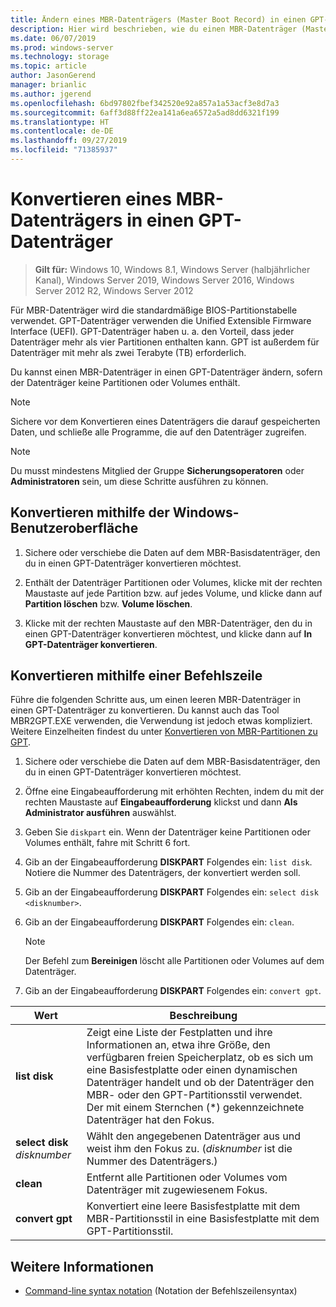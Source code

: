 ```yaml
---
title: Ändern eines MBR-Datenträgers (Master Boot Record) in einen GPT-Datenträger (GUID Partition Table, GUID-Partitionstabelle)
description: Hier wird beschrieben, wie du einen MBR-Datenträger (Master Boot Record) in einen GPT-Datenträger (GUID Partition Table, GUID-Partitionstabelle) änderst.
ms.date: 06/07/2019
ms.prod: windows-server
ms.technology: storage
ms.topic: article
author: JasonGerend
manager: brianlic
ms.author: jgerend
ms.openlocfilehash: 6bd97802fbef342520e92a857a1a53acf3e8d7a3
ms.sourcegitcommit: 6aff3d88ff22ea141a6ea6572a5ad8dd6321f199
ms.translationtype: HT
ms.contentlocale: de-DE
ms.lasthandoff: 09/27/2019
ms.locfileid: "71385937"
---
```

# <a name="convert-an-mbr-disk-into-a-gpt-disk"></a>Konvertieren eines MBR-Datenträgers in einen GPT-Datenträger

> **Gilt für:** Windows 10, Windows 8.1, Windows Server (halbjährlicher Kanal), Windows Server 2019, Windows Server 2016, Windows Server 2012 R2, Windows Server 2012

Für MBR-Datenträger wird die standardmäßige BIOS-Partitionstabelle verwendet. GPT-Datenträger verwenden die Unified Extensible Firmware Interface (UEFI). GPT-Datenträger haben u. a. den Vorteil, dass jeder Datenträger mehr als vier Partitionen enthalten kann. GPT ist außerdem für Datenträger mit mehr als zwei Terabyte (TB) erforderlich.

Du kannst einen MBR-Datenträger in einen GPT-Datenträger ändern, sofern der Datenträger keine Partitionen oder Volumes enthält.

> [!NOTE]
> Sichere vor dem Konvertieren eines Datenträgers die darauf gespeicherten Daten, und schließe alle Programme, die auf den Datenträger zugreifen.

> [!NOTE]
> Du musst mindestens Mitglied der Gruppe **Sicherungsoperatoren** oder **Administratoren** sein, um diese Schritte ausführen zu können.

## <a name="converting-using-the-windows-interface"></a>Konvertieren mithilfe der Windows-Benutzeroberfläche

1.  Sichere oder verschiebe die Daten auf dem MBR-Basisdatenträger, den du in einen GPT-Datenträger konvertieren möchtest.

2.  Enthält der Datenträger Partitionen oder Volumes, klicke mit der rechten Maustaste auf jede Partition bzw. auf jedes Volume, und klicke dann auf **Partition löschen** bzw. **Volume löschen**.

3.  Klicke mit der rechten Maustaste auf den MBR-Datenträger, den du in einen GPT-Datenträger konvertieren möchtest, und klicke dann auf **In GPT-Datenträger konvertieren**.

## <a name="converting-using-a-command-line"></a>Konvertieren mithilfe einer Befehlszeile

Führe die folgenden Schritte aus, um einen leeren MBR-Datenträger in einen GPT-Datenträger zu konvertieren. Du kannst auch das Tool MBR2GPT.EXE verwenden, die Verwendung ist jedoch etwas kompliziert. Weitere Einzelheiten findest du unter [Konvertieren von MBR-Partitionen zu GPT](https://docs.microsoft.com/windows/deployment/mbr-to-gpt).

1.  Sichere oder verschiebe die Daten auf dem MBR-Basisdatenträger, den du in einen GPT-Datenträger konvertieren möchtest.

2.  Öffne eine Eingabeaufforderung mit erhöhten Rechten, indem du mit der rechten Maustaste auf **Eingabeaufforderung** klickst und dann **Als Administrator ausführen** auswählst.

3. Geben Sie `diskpart` ein. Wenn der Datenträger keine Partitionen oder Volumes enthält, fahre mit Schritt 6 fort.

4.  Gib an der Eingabeaufforderung **DISKPART** Folgendes ein: `list disk`. Notiere die Nummer des Datenträgers, der konvertiert werden soll.

5.  Gib an der Eingabeaufforderung **DISKPART** Folgendes ein: `select disk <disknumber>`.

6.  Gib an der Eingabeaufforderung **DISKPART** Folgendes ein: `clean`.

    > [!NOTE]
    > Der Befehl zum **Bereinigen** löscht alle Partitionen oder Volumes auf dem Datenträger.

7.  Gib an der Eingabeaufforderung **DISKPART** Folgendes ein: `convert gpt`.

| Wert  | Beschreibung  |
| ----- | ---- |
| **list disk** | Zeigt eine Liste der Festplatten und ihre Informationen an, etwa ihre Größe, den verfügbaren freien Speicherplatz, ob es sich um eine Basisfestplatte oder einen dynamischen Datenträger handelt und ob der Datenträger den MBR- oder den GPT-Partitionsstil verwendet. Der mit einem Sternchen (*) gekennzeichnete Datenträger hat den Fokus. |
| **select disk** *disknumber* | Wählt den angegebenen Datenträger aus und weist ihm den Fokus zu. (*disknumber* ist die Nummer des Datenträgers.) |
| **clean** | Entfernt alle Partitionen oder Volumes vom Datenträger mit zugewiesenem Fokus.  |
| **convert gpt**| Konvertiert eine leere Basisfestplatte mit dem MBR-Partitionsstil in eine Basisfestplatte mit dem GPT-Partitionsstil. |

## <a name="see-also"></a>Weitere Informationen

-   [Command-line syntax notation](https://technet.microsoft.com/library/cc742449(v=ws.11).aspx) (Notation der Befehlszeilensyntax)